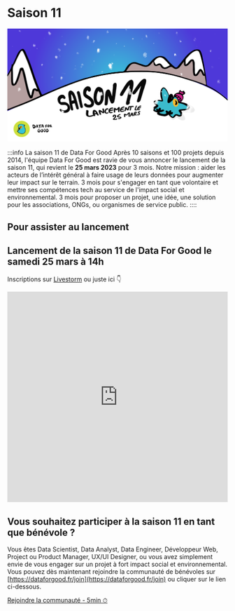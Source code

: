 # Saison 11

![](./saison11_2.png)

:::info La saison 11 de Data For Good
Après 10 saisons et 100 projets depuis 2014, l'équipe Data For Good est ravie de vous annoncer le lancement de la saison 11, qui revient le **25 mars 2023** pour 3 mois. Notre mission : aider les acteurs de l’intérêt général à faire usage de leurs données pour augmenter leur impact sur le terrain. 3 mois pour s'engager en tant que volontaire et mettre ses compétences tech au service de l'impact social et environnemental. 3 mois pour proposer un projet, une idée, une solution pour les associations, ONGs, ou organismes de service public. 
:::: 

## Pour assister au lancement

<section>
    <div className="container main-section">
    <h2>Lancement de la saison 11 de Data For Good le samedi 25 mars à 14h</h2>
    <p>Inscriptions sur <a href="https://app.livestorm.co/data-for-good/saison11?type=detailed" target="_blank">Livestorm</a> ou juste ici 👇</p>
    <iframe width="100%" height="480" frameborder="0" src="https://app.livestorm.co/p/cb35fa4d-8db9-40f5-a558-baf41586a818/form" title="Lancement saison 11 Data For Good | Data For Good"></iframe>
    </div>  
</section>

<!-- ## Vous souhaitez proposer un projet ?
- Vous êtes une association, une ONG, une administration de service public, une entreprise de l'ESS ? Ou bien simplement un.e citoyen.ne ayant une idée géniale ?
- Vous avez une mission d’intérêt général ?
- Vous avez un projet ou une idée à impact social ou environnemental qui pourrait bénéficier d'un accompagnement par nos 4000 bénévoles tech (Data, Produit, Dev) pendant 3 mois ?
- Vous êtes dans une démarche et philosophie open source ?  

<div style={{"text-align":"center","margin-bottom":"20px"}}>
<a href="https://airtable.com/shrHeRpQl3O0GMhcw" target="_blank" className="button button--secondary button--lg button-home">
Proposer un projet - 10min ⏱
</a>
</div>

Pour plus de détails, ou pour partager l'appel à projet, vous pouvez utiliser cette [page Notion](https://dataforgood.notion.site/Lancement-de-l-appel-projet-pour-la-saison-11-de-Data-For-Good-acb86451180a4f46a6fbc153412e82d7) -->

## Vous souhaitez participer à la saison 11 en tant que bénévole ?
Vous êtes Data Scientist, Data Analyst, Data Engineer, Développeur Web, Project ou Product Manager, UX/UI Designer, ou vous avez simplement envie de vous engager sur un projet à fort impact social et environnemental. Vous pouvez dès maintenant rejoindre la communauté de bénévoles sur [https://dataforgood.fr/join](https://dataforgood.fr/join) ou cliquer sur le lien ci-dessous. 

<div style={{"text-align":"center","margin-bottom":"20px"}}>
<a href="https://ffb35838.sibforms.com/serve/MUIEAOPtEpVbDgcqr78ZqBZ4e29fMDkyLfy8STH6MkmxU5ePAP5_NQQeWEI0nR8fdBds27Va8cMSjjzNni1iqd_mpJsZS8uQUA95o0Tg3njStpz8nDV59tRiQJ_ZWBat1uyRjTYtyVHMpV3I--z4g14Ggsji0895jBcQr70arsW82eFJGwC8fgxYOvnPL-rFQcNwmjkA5JTbjcvd" target="_blank" className="button button--secondary button--lg button-home">
Rejoindre la communauté - 5min ⏱
</a>
</div>